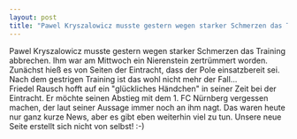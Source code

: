 ```yaml
---
layout: post
title: "Pawel Kryszalowicz musste gestern wegen starker Schmerzen das Training abbrechen."
---
```


Pawel Kryszalowicz musste gestern wegen starker Schmerzen das Training abbrechen. Ihm war am Mittwoch ein Nierenstein zertrümmert worden. Zunächst hieß es von Seiten der Eintracht, dass der Pole einsatzbereit sei. Nach dem gestrigen Training ist das wohl nicht mehr der Fall...  
Friedel Rausch hofft auf ein "glückliches Händchen" in seiner Zeit bei der Eintracht. Er möchte seinen Abstieg mit dem 1. FC Nürnberg vergessen machen, der laut seiner Aussage immer noch an ihm nagt. Das waren heute nur ganz kurze News, aber es gibt eben weiterhin viel zu tun. Unsere neue Seite erstellt sich nicht von selbst! :-)
